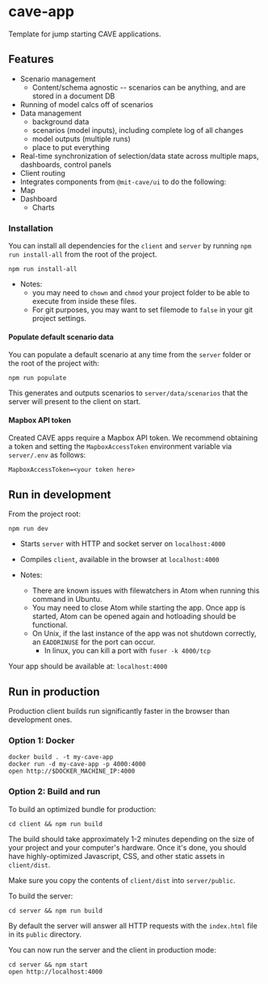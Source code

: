 # cave-app

Template for jump starting CAVE applications.

## Features
  * Scenario management
    * Content/schema agnostic -- scenarios can be anything, and are stored in a document DB
  * Running of model calcs off of scenarios
  * Data management
    * background data
    * scenarios (model inputs), including complete log of all changes
    * model outputs (multiple runs)
    * place to put everything
  * Real-time synchronization of selection/data state across multiple maps, dashboards, control panels
  * Client routing
  * Integrates components from `@mit-cave/ui` to do the following:
  * Map
  * Dashboard
    * Charts


### Installation
You can install all dependencies for the `client` and `server` by running `npm run install-all` from the root of the project.
```
npm run install-all
```
- Notes:
  - you may need to `chown` and `chmod` your project folder to be able to execute from inside these files.
  - For git purposes, you may want to set filemode to `false` in your git project settings.

#### Populate default scenario data
You can populate a default scenario at any time from the `server` folder or the root of the project with:
```
npm run populate
```
This generates and outputs scenarios to `server/data/scenarios` that the server will present to the client on start.

#### Mapbox API token
Created CAVE apps require a Mapbox API token. We recommend obtaining a token and setting the `MapboxAccessToken` environment variable via `server/.env` as follows:
```
MapboxAccessToken=<your token here>
```

## Run in development

From the project root:
```
npm run dev
```

- Starts `server` with HTTP and socket server on `localhost:4000`
- Compiles `client`, available in the browser at `localhost:4000`

- Notes:
  - There are known issues with filewatchers in Atom when running this command in Ubuntu.
  - You may need to close Atom while starting the app. Once app is started, Atom can be opened again and hotloading should be functional.
  - On Unix, if the last instance of the app was not shutdown correctly, an `EADDRINUSE` for the port can occur.
    - In linux, you can kill a port with `fuser -k 4000/tcp`

Your app should be available at: `localhost:4000`

## Run in production
Production client builds run significantly faster in the browser than development ones.


### Option 1: Docker
```
docker build . -t my-cave-app
docker run -d my-cave-app -p 4000:4000
open http://$DOCKER_MACHINE_IP:4000
```

### Option 2: Build and run
To build an optimized bundle for production:

```
cd client && npm run build
```

The build should take approximately 1-2 minutes depending on the size of your project and your computer's hardware.
Once it's done, you should have highly-optimized Javascript, CSS, and other static assets in `client/dist`.

Make sure you copy the contents of `client/dist`  into `server/public`.


To build the server:
```
cd server && npm run build
```

By default the server will answer all HTTP requests with the `index.html` file in its `public` directory.

You can now run the server and the client in production mode:
```
cd server && npm start
open http://localhost:4000
```
